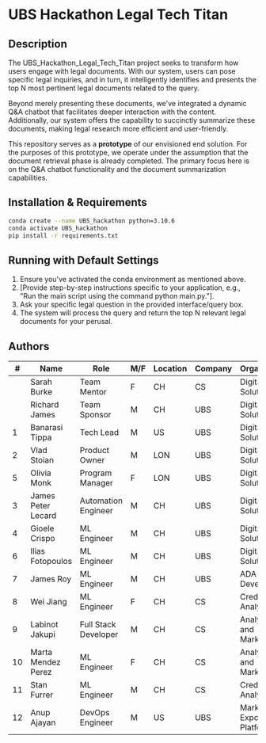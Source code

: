 # UBS Hackathon Legal Tech Titan
## Description

The UBS_Hackathon_Legal_Tech_Titan project seeks to transform how users engage with legal documents. With our system, users can pose specific legal inquiries, and in turn, it intelligently identifies and presents the top N most pertinent legal documents related to the query.

Beyond merely presenting these documents, we've integrated a dynamic Q&A chatbot that facilitates deeper interaction with the content. Additionally, our system offers the capability to succinctly summarize these documents, making legal research more efficient and user-friendly.

This repository serves as a **prototype** of our envisioned end solution. For the purposes of this prototype, we operate under the assumption that the document retrieval phase is already completed. The primary focus here is on the Q&A chatbot functionality and the document summarization capabilities.

## Installation & Requirements
```bash
conda create --name UBS_hackathon python=3.10.6
conda activate UBS_hackathon
pip install -r requirements.txt
```

## Running with Default Settings

1. Ensure you've activated the conda environment as mentioned above.
2. [Provide step-by-step instructions specific to your application, e.g., "Run the main script using the command python main.py."].
3. Ask your specific legal question in the provided interface/query box.
4. The system will process the query and return the top N relevant legal documents for your perusal.

## Authors
| #  | Name                 | Role                   | M/F | Location | Company | Organization                  |
|----|----------------------|------------------------|-----|----------|---------|-------------------------------|
|    | Sarah Burke          | Team Mentor            | F   | CH       | CS      | Digital Legal Solutions       |
|    | Richard James        | Team Sponsor           | M   | CH       | UBS     | Digital Legal Solutions       |
| 1  | Banarasi Tippa       | Tech Lead              | M   | US       | UBS     | Digital Legal Solutions       |
| 2  | Vlad Stoian          | Product Owner          | M   | LON      | UBS     | Digital Legal Solutions       |
| 5  | Olivia Monk          | Program Manager        | F   | LON      | UBS     | Digital Legal Solutions       |
| 3  | James Peter Lecard   | Automation Engineer    | M   | CH       | UBS     | Digital Legal Solutions       |
| 4  | Gioele Crispo        | ML Engineer            | M   | CH       | UBS     | Digital Legal Solutions       |
| 6  | Ilias Fotopoulos     | ML Engineer            | M   | CH       | UBS     | Digital Legal Solutions       |
| 7  | James Roy            | ML Engineer            | M   | CH       | UBS     | ADA Talent Development        |
| 8  | Wei Jiang            | ML Engineer            | F   | CH       | CS      | Credit Risk Analytics         |
| 9  | Labinot Jakupi       | Full Stack  Developer  | M   | CH       | CS      | Analytics and Marketing       |
| 10 | Marta Mendez Perez   | ML Engineer            | F   | CH       | CS      | Analytics and Marketing       |
| 11 | Stan Furrer          | ML Engineer            | M   | CH       | CS      | Credit Risk Analytics         |
| 12 | Anup Ajayan          | DevOps Engineer        | M   | US       | UBS     | Market Risk Exposure Platforms|





